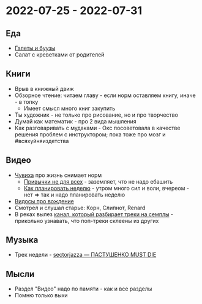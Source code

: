 # 2022-07-25 - 2022-07-31

## Еда

- [Галеты и буузы](../Day/2022-07-31.md)
- Салат с креветками от родителей

## Книги

- Врыв в книжный движ
- Обзорное чтение: читаем главу - если норм оставляем книгу, иначе - в топку
    - Имеет смысл много книг закупить
- Ты художник - не только про рисование, но и про творчество
- Думай как математик - про 2 вида мышления
- Как разговаривать с мудаками - Окс посоветовала в качестве решения проблем с инструктором; пока тоже про мозг и
  #всяхуйняиздетства

## Видео

- [Чувиха](https://www.youtube.com/c/ElizabethFilips4) про жизнь снимает норм
    - [Привычки не для всех](https://www.youtube.com/watch?v=A2sS00egAzg) - заземляет, что не надо ебашить
    - [Как планировать неделю](https://www.youtube.com/watch?v=JfZvWrUXhWY) - утром много сил и воли, вчереом - нет =>
      так и надо планировать неделю
- [Видосы про вождение](../../Driving/Practice/README.md)
- Смотрел и слушал старье: Корн, Слипнот, Renard
- В реках вылез [канал, который разбирает треки на семплы](https://www.youtube.com/watch?v=SBsRzyQ-TfM) - прикольно
  узнавать, что поп-треки склеены из других

## Музыка

- Трек недели - [sectorjazza — ПАСТУШЕНКО MUST DIE](https://www.youtube.com/watch?v=7kFscatR0y0)

## Мысли

- Раздел "Видео" надо по памяти - как и все разделы
- Помню только выхи